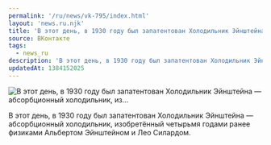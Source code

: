 ```yaml
---
permalink: '/ru/news/vk-795/index.html'
layout: 'news.ru.njk'
title: 'В этот день, в 1930 году был запатентован Холодильник Эйнштейна — абсорбционный холодильник, из'
source: ВКонтакте
tags:
  - news_ru
description: 'В этот день, в 1930 году был запатентован Холодильник Эйнштейна — абсорбционный холодильник, из…'
updatedAt: 1384152025
---
```

![В этот день, в 1930 году был запатентован Холодильник Эйнштейна — абсорбционный холодильник, из…](https://sun9-65.userapi.com/impf/svP3MwvYqGSebHm0Ql7AwMGgfOc932S80jujBg/UDdPZISt3qo.jpg?size=430x668&quality=96&proxy=1&sign=cb71a1895b195dac99a91dba6b31e0d3&c_uniq_tag=6M0k0Q6BgW28NvW0oc45D8yth3-avR-btPC6VuKuvFI&type=album)

В этот день, в 1930 году был запатентован Холодильник Эйнштейна — абсорбционный холодильник, изобретённый четырьмя годами ранее физиками Альбертом Эйнштейном и Лео Силардом.
